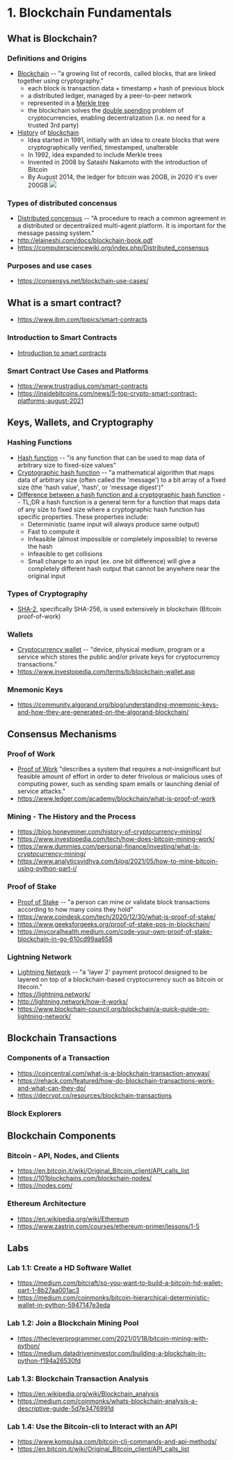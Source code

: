 # 1. Blockchain Fundamentals

## What is Blockchain?

### Definitions and Origins
* [Blockchain](https://en.wikipedia.org/wiki/Blockchain) -- "a growing list of records, called blocks, that are linked together using cryptography."
  * each block is transaction data + timestamp + hash of previous block
  * a distributed ledger, managed by a peer-to-peer network
  * represented in a [Merkle tree](https://en.wikipedia.org/wiki/Merkle_tree)
  * the blockchain solves the [double spending](https://en.wikipedia.org/wiki/Double-spending) problem of cryptocurrencies, enabling decentralization (i.e. no need for a trusted 3rd party)
* [History](https://www.blockchain-council.org/blockchain/a-detailed-history-of-blockchain-from-the-establishment-to-broad-adoption/) of [blockchain](https://101blockchains.com/history-of-blockchain-timeline/)
  * Idea started in 1991, initially with an idea to create blocks that were cryptographically verified, timestamped, unalterable
  * In 1992, idea expanded to include Merkle trees
  * Invented in 2008 by Satashi Nakamoto with the introduction of Bitcoin
  * By August 2014, the ledger for bitcoin was 20GB, in 2020 it's over 200GB
  ![](https://101blockchains.com/wp-content/uploads/2018/10/History_of_Blockchain_Technology.png)

### Types of distributed concensus
* [Distributed concensus](https://www.geeksforgeeks.org/distributed-consensus-in-distributed-systems/) -- "A procedure to reach a common agreement in a distributed or decentralized multi-agent platform. It is important for the message passing system."
* http://elaineshi.com/docs/blockchain-book.pdf
* https://computersciencewiki.org/index.php/Distributed_consensus

### Purposes and use cases
* https://consensys.net/blockchain-use-cases/

## What is a smart contract?
* https://www.ibm.com/topics/smart-contracts

### Introduction to Smart Contracts
* [Introduction to smart contracts](https://ethereum.org/en/developers/docs/smart-contracts/)

### Smart Contract Use Cases and Platforms
* https://www.trustradius.com/smart-contracts
* https://insidebitcoins.com/news/5-top-crypto-smart-contract-platforms-august-2021

##  Keys, Wallets, and Cryptography

### Hashing Functions
* [Hash function](https://en.wikipedia.org/wiki/Hash_function) -- "is any function that can be used to map data of arbitrary size to fixed-size values"
* [Cryptographic hash function](https://en.wikipedia.org/wiki/Cryptographic_hash_function) -- "a mathematical algorithm that maps data of arbitrary size (often called the 'message') to a bit array of a fixed size (the 'hash value', 'hash', or 'message digest')"
* [Difference between a hash function and a cryptographic hash function](https://security.stackexchange.com/questions/11839/what-is-the-difference-between-a-hash-function-and-a-cryptographic-hash-function) -- TL;DR a hash function is a general term for a function that maps data of any size to fixed size where a cryptographic hash function has specific properties. These properties include:
  - Deterministic (same input will always produce same output)
  - Fast to compute it
  - Infeasible (almost impossible or completely impossible) to reverse the hash
  - Infeasible to get collisions
  - Small change to an input (ex. one bit difference) will give a completely different hash output that cannot be anywhere near the original input

### Types of Cryptography
* [SHA-2](https://en.wikipedia.org/wiki/SHA-2), specifically SHA-256, is used extensively in blockchain (Bitcoin proof-of-work)

### Wallets
* [Cryptocurrency wallet](https://en.wikipedia.org/wiki/Cryptocurrency_wallet) -- "device, physical medium, program or a service which stores the public and/or private keys for cryptocurrency transactions."
* https://www.investopedia.com/terms/b/blockchain-wallet.asp

### Mnemonic Keys
* https://community.algorand.org/blog/understanding-mnemonic-keys-and-how-they-are-generated-on-the-algorand-blockchain/

## Consensus Mechanisms

### Proof of Work
* [Proof of Work](https://www.investopedia.com/terms/p/proof-work.asp) "describes a system that requires a not-insignificant but feasible amount of effort in order to deter frivolous or malicious uses of computing power, such as sending spam emails or launching denial of service attacks."
* https://www.ledger.com/academy/blockchain/what-is-proof-of-work

### Mining - The History and the Process
* https://blog.honeyminer.com/history-of-cryptocurrency-mining/
* https://www.investopedia.com/tech/how-does-bitcoin-mining-work/
* https://www.dummies.com/personal-finance/investing/what-is-cryptocurrency-mining/
* https://www.analyticsvidhya.com/blog/2021/05/how-to-mine-bitcoin-using-python-part-i/

### Proof of Stake
* [Proof of Stake](https://www.investopedia.com/terms/p/proof-stake-pos.asp) -- "a person can mine or validate block transactions according to how many coins they hold"
* https://www.coindesk.com/tech/2020/12/30/what-is-proof-of-stake/
* https://www.geeksforgeeks.org/proof-of-stake-pos-in-blockchain/
* https://mycoralhealth.medium.com/code-your-own-proof-of-stake-blockchain-in-go-610cd99aa658

### Lightning Network
* [Lightning Network](https://en.wikipedia.org/wiki/Lightning_Network) -- "a 'layer 2' payment protocol designed to be layered on top of a blockchain-based cryptocurrency such as bitcoin or litecoin."
* https://lightning.network/
* http://lightning.network/how-it-works/
* https://www.blockchain-council.org/blockchain/a-quick-guide-on-lightning-network/

## Blockchain Transactions

### Components of a Transaction
* https://coincentral.com/what-is-a-blockchain-transaction-anyway/
* https://rehack.com/featured/how-do-blockchain-transactions-work-and-what-can-they-do/
* https://decrypt.co/resources/blockchain-transactions

### Block Explorers

## Blockchain Components

### Bitcoin - API, Nodes, and Clients
* https://en.bitcoin.it/wiki/Original_Bitcoin_client/API_calls_list
* https://101blockchains.com/blockchain-nodes/
* https://nodes.com/

### Ethereum Architecture
* https://en.wikipedia.org/wiki/Ethereum
* https://www.zastrin.com/courses/ethereum-primer/lessons/1-5

## Labs

### Lab 1.1: Create a HD Software Wallet
* https://medium.com/bitcraft/so-you-want-to-build-a-bitcoin-hd-wallet-part-1-8b27aa001ac3
* https://medium.com/coinmonks/bitcoin-hierarchical-deterministic-wallet-in-python-5947147e3eda

### Lab 1.2: Join a Blockchain Mining Pool
* https://thecleverprogrammer.com/2021/01/18/bitcoin-mining-with-python/
* https://medium.datadriveninvestor.com/building-a-blockchain-in-python-f194a26530fd

### Lab 1.3: Blockchain Transaction Analysis
* https://en.wikipedia.org/wiki/Blockchain_analysis
* https://medium.com/coinmonks/whats-blockchain-analysis-a-descriptive-guide-5d7e3476991d

### Lab 1.4: Use the Bitcoin-cli to Interact with an API
* https://www.kompulsa.com/bitcoin-cli-commands-and-api-methods/
* https://en.bitcoin.it/wiki/Original_Bitcoin_client/API_calls_list
